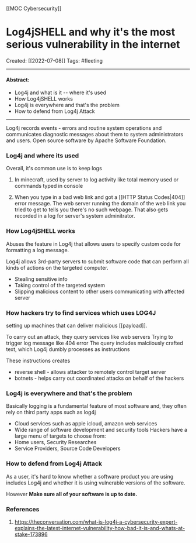 [[MOC Cybersecurity]]

# Log4jSHELL and why it's the most serious vulnerability in the internet
Created:  [[2022-07-08]]
Tags: #fleeting 

---
#### Abstract:
- Log4j and what is it -- where it's used
- How Log4jSHELL works
- Log4j is everywhere and that's the problem
- How to defend from Log4j Attack

---
Log4j records events - errors and routine system operations and communicates diagnostic messages about them to system administrators and users. Open source software by Apache Software Foundation.

### Log4j and where its used
Overall, it's common use is to keep logs 

1. In minecraft, used by server to log activity like total memory used or commands typed in console

2. When you type in a bad web link and got a [[HTTP Status Codes|404]] error message. The web server running the domain of the web link you tried to get to tells you there's no such webpage. That also gets recorded in a log for server's system adminitrator.

### How Log4jSHELL works
Abuses the feature in Log4j that allows users to specify custom code for formatting a log message. 

Log4j allows 3rd-party servers to submit software code that can perform all kinds of actions on the targeted computer.
- Stealing sensitive info
- Taking control of the targeted system 
- Slipping malicious content to other users communicating with affected server


### How hackers try to find services which uses LOG4J
setting up machines that can deliver malicious [[payload]]. 

To carry out an attack, they query services like web servers 
Trying to trigger log message like 404 error
The query includes malciiously crafted text, which Log4j dumbly processes as instructions

These instructions creates 
- reverse shell - allows attacker to remotely control target server 
- botnets - helps carry out coordinated attacks on behalf of the hackers


### Log4j is everywhere and that's the problem
Basically logging is a fundamental feature of most software and, they often rely on third party apps such as log4j
- Cloud services such as apple icloud, amazon web services
- Wide range of software development and security tools
Hackers have a large menu of targets to choose from:
- Home users, Security Researches
- Service Providers, Source Code Developers


### How to defend from Log4j Attack
As a user, it's hard to know whether a software product you are using includes Log4j and whether it is using vulnerable versions of the software.

However
**Make sure all of your software is up to date.**











### References
1. https://theconversation.com/what-is-log4j-a-cybersecurity-expert-explains-the-latest-internet-vulnerability-how-bad-it-is-and-whats-at-stake-173896
